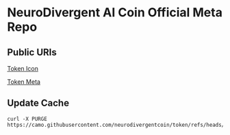 # NeuroDivergent AI Coin Official Meta Repo

## Public URIs

[Token Icon](https://camo.githubusercontent.com/neurodivergentcoin/token/refs/heads/main/icon.png)

[Token Meta](https://camo.githubusercontent.com/neurodivergentcoin/token/refs/heads/main/meta.json)

## Update Cache

```
curl -X PURGE https://camo.githubusercontent.com/neurodivergentcoin/token/refs/heads/main/icon.png
```
